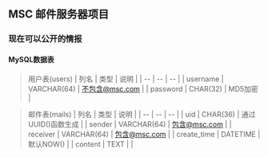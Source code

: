 ## MSC 邮件服务器项目

### 现在可以公开的情报
#### MySQL数据表
> 用户表(users)
> | 列名 | 类型 | 说明 |
> | -- | -- | -- |
> | username | VARCHAR(64) | 不包含@msc.com |
> | password | CHAR(32) | MD5加密 |


> 邮件表(mails)
> | 列名 | 类型 | 说明 |
> | -- | -- |  -- |
> | uid | CHAR(36) | 通过UUID()函数生成 |
> | sender | VARCHAR(64) | 包含@msc.com |
> | receiver | VARCHAR(64) | 包含@msc.com |
> | create_time | DATETIME | 默认NOW() |
> | content | TEXT | |